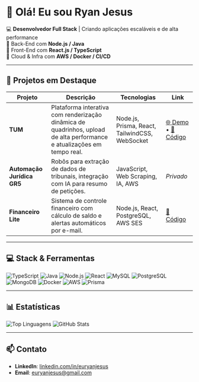 # 👋 Olá! Eu sou Ryan Jesus

💻 **Desenvolvedor Full Stack** | Criando aplicações escaláveis e de alta performance  
🔹 Back-End com **Node.js / Java**  
🔹 Front-End com **React.js / TypeScript**  
🔹 Cloud & Infra com **AWS / Docker / CI/CD**  

---

## 🚀 Projetos em Destaque
| Projeto | Descrição | Tecnologias | Link |
|---------|-----------|-------------|------|
| **TUM** | Plataforma interativa com renderização dinâmica de quadrinhos, upload de alta performance e atualizações em tempo real. | Node.js, Prisma, React, TailwindCSS, WebSocket | [🌐 Demo](https://tumdemo.com) • [📂 Código](https://github.com/seuprojeto) |
| **Automação Jurídica GR5** | Robôs para extração de dados de tribunais, integração com IA para resumo de petições. | JavaScript, Web Scraping, IA, AWS | *Privado* |
| **Financeiro Lite** | Sistema de controle financeiro com cálculo de saldo e alertas automáticos por e-mail. | Node.js, React, PostgreSQL, AWS SES | [📂 Código](https://github.com/seuprojeto2) |

---

## 💻 Stack & Ferramentas
![TypeScript](https://skillicons.dev/icons?i=typescript)
![Java](https://skillicons.dev/icons?i=java)
![Node.js](https://skillicons.dev/icons?i=nodejs)
![React](https://skillicons.dev/icons?i=react)
![MySQL](https://skillicons.dev/icons?i=mysql)
![PostgreSQL](https://skillicons.dev/icons?i=postgresql)
![MongoDB](https://skillicons.dev/icons?i=mongodb)
![Docker](https://skillicons.dev/icons?i=docker)
![AWS](https://skillicons.dev/icons?i=aws)
![Prisma](https://skillicons.dev/icons?i=prisma)

---

## 📊 Estatísticas
![Top Linguagens](https://github-readme-stats.vercel.app/api/top-langs/?username=brucesantss&layout=compact&theme=radical)
![GitHub Stats](https://github-readme-stats.vercel.app/api?username=brucesantss&show_icons=true&theme=radical)

---

## 📫 Contato
- **LinkedIn**: [linkedin.com/in/euryanjesus](https://linkedin.com/in/euryanjesus)  
- **Email**: [euryanjesus@gmail.com](mailto:euryanjesus@gmail.com)
